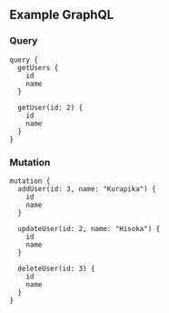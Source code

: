 ## Example GraphQL

### Query
```
query {
  getUsers {
    id
    name
  }
  
  getUser(id: 2) {
    id
    name
  }
}
```

### Mutation
```
mutation {
  addUser(id: 3, name: "Kurapika") {
    id
    name
  }
  
  updateUser(id: 2, name: "Hisoka") {
    id
    name
  }
  
  deleteUser(id: 3) {
    id
    name
  }
}
```